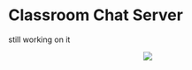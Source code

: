 # Classroom Chat Server
still working on it

<div align="center">
    <img src="https://github.com/CheesyFrappe/multithreaded-tcp-ip-chat-server/assets/80858788/4ec86731-aec1-4898-88a1-ba93e8fa4412"/>
</div><br>
